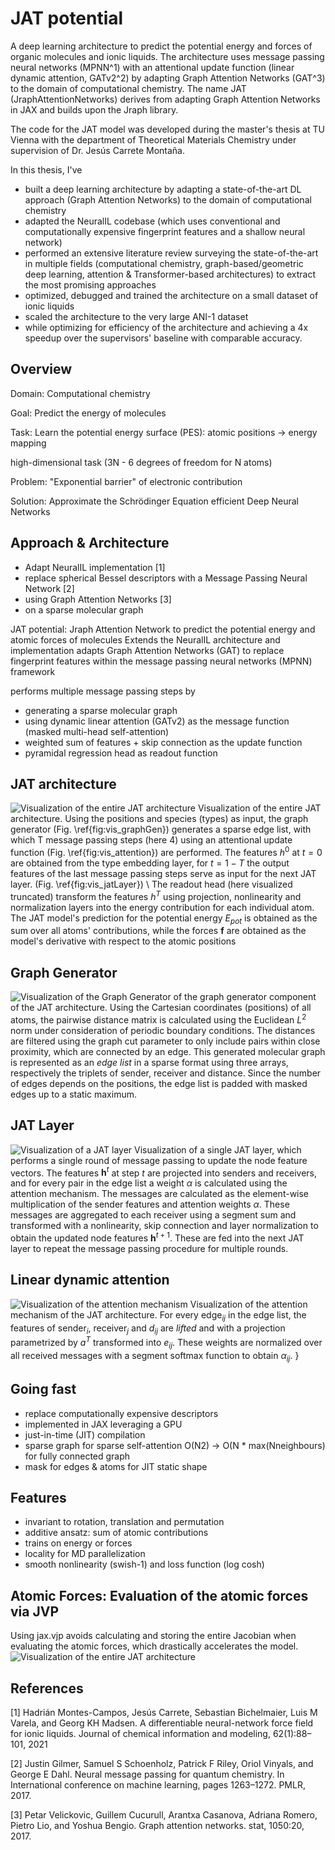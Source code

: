 # JAT potential

A deep learning architecture to predict the potential energy and forces of organic molecules and ionic liquids. 
The architecture uses message passing neural networks (MPNN^1) with an attentional update function (linear dynamic attention, GATv2^2) by adapting Graph Attention Networks (GAT^3) to the domain of computational chemistry. The name JAT (JraphAttentionNetworks) derives from adapting Graph Attention Networks in JAX and builds upon the Jraph library. 

The code for the JAT model was developed during the master's thesis at TU Vienna with the department of Theoretical Materials Chemistry under supervision of Dr. Jesús Carrete Montaña. 

In this thesis, I've
- built a deep learning architecture by adapting a state-of-the-art DL approach (Graph Attention Networks) to the domain of computational chemistry
- adapted the NeuralIL codebase (which uses conventional and computationally expensive fingerprint features and a shallow neural network)
- performed an extensive literature review surveying the state-of-the-art in multiple fields (computational chemistry, graph-based/geometric deep learning, attention & Transformer-based architectures) to extract the most promising approaches
- optimized, debugged and trained the architecture on a small dataset of ionic liquids
- scaled the architecture to the very large ANI-1 dataset
- while optimizing for efficiency of the architecture and achieving a 4x speedup over the supervisors' baseline with comparable accuracy.


## Overview
Domain:        Computational chemistry

Goal:           Predict the energy of molecules

Task:           Learn the potential energy surface (PES): 
atomic positions → energy mapping

high-dimensional task (3N - 6 degrees of freedom for N atoms)

Problem:     "Exponential barrier" of electronic contribution 

Solution:        Approximate the Schrödinger Equation efficient Deep Neural Networks

## Approach & Architecture
- Adapt NeuralIL implementation [1]
- replace spherical Bessel descriptors with a Message Passing Neural Network [2]
- using Graph Attention Networks [3]
- on a sparse molecular graph

JAT potential: Jraph Attention Network
to predict the potential energy and atomic forces of molecules
Extends the NeuralIL architecture and implementation
adapts Graph Attention Networks (GAT) to replace fingerprint features
within the message passing neural networks (MPNN) framework

performs multiple message passing steps by
- generating a sparse molecular graph
- using dynamic linear attention (GATv2) as the message function
    (masked multi-head self-attention)
- weighted sum of features + skip connection as the update function
- pyramidal regression head as readout function


## JAT architecture
![Visualization of the entire JAT architecture](figs/jatOnlyModel.png)
Visualization of the entire JAT architecture. Using the positions and species (types) as input, the graph generator (Fig. \ref{fig:vis_graphGen}) generates a sparse edge list, with which T message passing steps (here 4) using an attentional update function (Fig. \ref{fig:vis_attention}) are performed. The features $h^0$ at $t=0$ are obtained from the type embedding layer, for $t=1 - T$ the output features of the last message passing steps serve as input for the next JAT layer. (Fig. \ref{fig:vis_jatLayer}) \\
The readout head (here visualized truncated) transform the features $h^T$ using projection, nonlinearity and normalization layers into the energy contribution for each individual atom. The JAT model's prediction for the potential energy $E_{pot}$ is obtained as the sum over all atoms' contributions, while the forces $\textbf{f}$ are obtained as the model's derivative with respect to the atomic positions

## Graph Generator
![Visualization of the Graph Generator](figs/vis_graphGen.png)
 of the graph generator component of the JAT architecture. Using the Cartesian coordinates (positions) of all atoms, the pairwise distance matrix is calculated using the Euclidean $L^2$ norm under consideration of periodic boundary conditions. The distances are filtered using the graph cut parameter to only include pairs within close proximity, which are connected by an edge. This generated molecular graph is represented as an *edge list*
  in a sparse format using three arrays, respectively the triplets of sender, receiver and distance. Since the number of edges depends on the positions, the edge list is padded with masked edges up to a static maximum.

## JAT Layer
![Visualization of a JAT layer](figs/vis_JatLayer.png)
Visualization of a single JAT layer, which performs a single round of message passing to update the node feature vectors. The features $\textbf{h}^{t}$ at step $t$ are projected into senders and receivers, and for every pair in the edge list a weight $\alpha$ is calculated using the attention mechanism. The messages are calculated as the element-wise multiplication of the sender features and attention weights $\alpha$. These messages are aggregated to each receiver using a segment sum and transformed with a nonlinearity, skip connection and layer normalization to obtain the updated node features $\textbf{h}^{t+1}$. These are fed into the next JAT layer to repeat the message passing procedure for multiple rounds.

## Linear dynamic attention
![Visualization of the attention mechanism](figs/vis_attention.png)
Visualization of the attention mechanism of the JAT architecture. For every $\mathrm{edge}_{ij}$ in the edge list, the features of $\mathrm{sender}_{i}$, $\mathrm{receiver}_{j}$ and $d_{ij}$ are *lifted* and with a projection parametrized by $a^T$ transformed into $e_{ij}$. These weights are normalized over all received messages with a segment softmax function to obtain $\alpha_{ij}$. }

## Going fast
- replace computationally expensive descriptors
- implemented in JAX leveraging a GPU
- just-in-time (JIT) compilation
- sparse graph for sparse self-attention 
  O(N2) → O(N * max(Nneighbours) for fully connected graph
- mask for edges & atoms for JIT static shape 


## Features
- invariant to rotation, translation and permutation
- additive ansatz: sum of atomic contributions
- trains on energy or forces
- locality for MD parallelization
- smooth nonlinearity (swish-1) and loss function (log cosh)




## Atomic Forces: Evaluation of the atomic forces via JVP
Using jax.vjp avoids calculating and storing the entire Jacobian when evaluating the atomic forces, which drastically accelerates the model. 
![Visualization of the entire JAT architecture](figs/vis_jatArchitecture.png)


## References
[1] Hadrián Montes-Campos, Jesús Carrete, Sebastian Bichelmaier, Luis M Varela, and Georg KH Madsen. A differentiable neural-network force field for ionic liquids. Journal of chemical information and modeling, 62(1):88–101, 2021

[2] Justin Gilmer, Samuel S Schoenholz, Patrick F Riley, Oriol Vinyals, and George E Dahl. Neural message passing for quantum chemistry. In International conference on machine learning, pages 1263–1272. PMLR, 2017. 

[3] Petar Velickovic, Guillem Cucurull, Arantxa Casanova, Adriana Romero, Pietro Lio, and Yoshua Bengio. Graph attention networks. stat, 1050:20, 2017.

